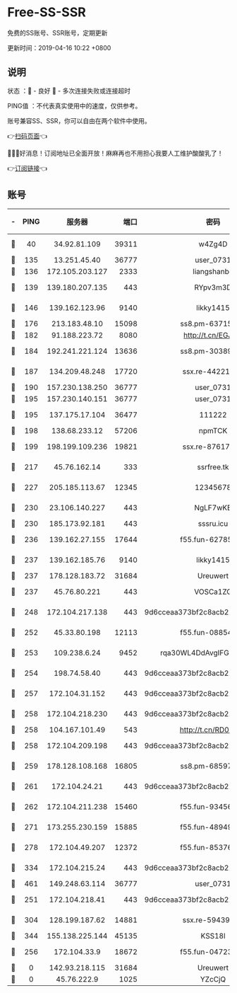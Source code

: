 # Free-SS-SSR

免费的SS账号、SSR账号，定期更新

更新时间：2019-04-16 10:22 +0800

## 说明

状态     ：🙂 - 良好 🙁 - 多次连接失败或连接超时

PING值   ：不代表真实使用中的速度，仅供参考。

账号兼容SS、SSR，你可以自由在两个软件中使用。

👉[扫码页面](https://liesauer.github.io/Free-SS-SSR/)👈

🎉🎉🎉好消息！订阅地址已全面开放！麻麻再也不用担心我要人工维护酸酸乳了！

👉[订阅链接](https://www.liesauer.net/yogurt/subscribe?ACCESS_TOKEN=DAYxR3mMaZAsaqUb)👈

## 账号

|-|PING|服务器|端口|密码|加密方式|区域|
|:----:|:----:|:-----:|-----:|:----:|:----:|:----:|
|🙂|40|34.92.81.109|39311|w4Zg4D|chacha20-ietf|US|
|🙂|135|13.251.45.40|36777|user_0731|chacha20|SG|
|🙂|136|172.105.203.127|2333|liangshanbo|chacha20|JP|
|🙂|139|139.180.207.135|443|RYpv3m3D|aes-256-cfb|JP|
|🙂|146|139.162.123.96|9140|likky1415|aes-256-cfb|JP|
|🙂|176|213.183.48.10|15098|ss8.pm-63715751|rc4-md5|RU|
|🙂|182|91.188.223.72|8080|http://t.cn/EGJIyrl|rc4-md5|RU|
|🙂|184|192.241.221.124|13636|ss8.pm-30389881|aes-256-cfb|US|
|🙂|187|134.209.48.248|17720|ssx.re-44221085|aes-256-cfb|US|
|🙂|190|157.230.138.250|36777|user_0731|chacha20|US|
|🙂|195|157.230.140.151|36777|user_0731|chacha20|US|
|🙂|195|137.175.17.104|36477|111222|aes-256-cfb|US|
|🙂|198|138.68.233.12|57206|npmTCK|rc4-md5|US|
|🙂|199|198.199.109.236|19821|ssx.re-87617585|aes-256-cfb|US|
|🙂|217|45.76.162.14|333|ssrfree.tk|aes-256-cfb|SG|
|🙂|227|205.185.113.67|12345|12345678|aes-256-cfb|US|
|🙂|230|23.106.140.227|443|NgLF7wKB|aes-256-cfb|US|
|🙂|230|185.173.92.181|443|sssru.icu|rc4-md5|RU|
|🙂|236|139.162.27.155|17644|f55.fun-62785557|aes-256-cfb|SG|
|🙂|237|139.162.185.76|9140|likky1415|aes-256-cfb|DE|
|🙂|237|178.128.183.72|31684|Ureuwert|chacha20|US|
|🙂|237|45.76.80.221|443|VOSCa1ZG|aes-256-cfb|DE|
|🙂|248|172.104.217.138|443|9d6cceaa373bf2c8acb22e60b6a58be6|aes-256-cfb|US|
|🙂|252|45.33.80.198|12113|f55.fun-08854609|aes-256-cfb|US|
|🙂|253|109.238.6.24|9452|rqa30WL4DdAvgIFG6Fs3znzTa|aes-256-cfb|FR|
|🙂|254|198.74.58.40|443|9d6cceaa373bf2c8acb22e60b6a58be6|aes-256-cfb|US|
|🙂|257|172.104.31.152|443|9d6cceaa373bf2c8acb22e60b6a58be6|aes-256-cfb|US|
|🙂|258|172.104.218.230|443|9d6cceaa373bf2c8acb22e60b6a58be6|aes-256-cfb|US|
|🙂|258|104.167.101.49|543|http://t.cn/RD0D7sx|rc4-md5|CA|
|🙂|258|172.104.209.198|443|9d6cceaa373bf2c8acb22e60b6a58be6|aes-256-cfb|US|
|🙂|259|178.128.108.168|16805|ss8.pm-68597133|aes-256-cfb|SG|
|🙂|261|172.104.24.21|443|9d6cceaa373bf2c8acb22e60b6a58be6|aes-256-cfb|US|
|🙂|262|172.104.211.238|15460|f55.fun-93456939|aes-256-cfb|US|
|🙂|271|173.255.230.159|15885|f55.fun-48949694|aes-256-cfb|US|
|🙂|278|172.104.49.207|12372|f55.fun-85376024|aes-256-cfb|SG|
|🙂|334|172.104.215.24|443|9d6cceaa373bf2c8acb22e60b6a58be6|aes-256-cfb|US|
|🙂|461|149.248.63.114|36777|user_0731|chacha20|CA|
|🙂|251|172.104.218.41|443|9d6cceaa373bf2c8acb22e60b6a58be6|aes-256-cfb|US|
|🙂|304|128.199.187.62|14881|ssx.re-59439256|aes-256-cfb|SG|
|🙂|344|155.138.225.144|45135|KSS18l|rc4-md5|US|
|🙁|256|172.104.33.9|18672|f55.fun-04723964|aes-256-cfb|SG|
|🙁|0|142.93.218.115|31684|Ureuwert|chacha20|IN|
|🙁|0|45.76.222.9|1025|YZcCjQ|rc4-md5|JP|
